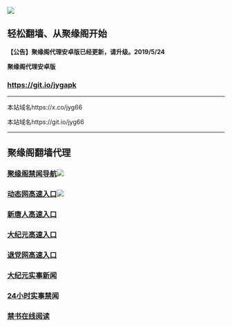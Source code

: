 ![](https://raw.githubusercontent.com/hao369/a/master/j.jpg)



## 轻松翻墙、从聚缘阁开始



**【公告】聚缘阁代理安卓版已经更新，请升级。2019/5/24**

 
**聚缘阁代理安卓版**
### https://git.io/jygapk  

***

本站域名https://x.co/jyg66 

本站域名https://git.io/jyg66



***




## 聚缘阁翻墙代理 



### [聚缘阁禁闻导航](https://ed.zb76f.club)![](https://tup.vraet.cf/jyg.gif)



### [动态网高速入口](https://weathered-leaf-421a.gaew552.workers.dev/-----http://hao149.ie99.eu.org/)![](https://tup.vraet.cf/jygdl.gif)


### [新唐人高速入口](https://throbbing-glade-909e.lian.workers.dev/-----http://hao149.ie99.eu.org/)

### [大纪元高速入口](https://weathered-leaf-421a.gaew552.workers.dev/-----http://hao149.ie99.eu.org/)

### [退党网高速入口](https://throbbing-glade-909e.lian.workers.dev/-----http://hao149.ie99.eu.org/)






### [大纪元实事新闻](https://git.io/fjmgE)

### [24小时实事禁闻](https://git.io/fj3Go)

### [禁书在线阅读](https://git.io/fjJ5Z)






